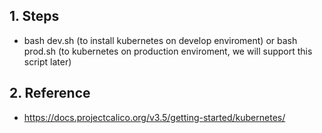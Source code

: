 
## 1. Steps

-  bash dev.sh (to install kubernetes on develop enviroment) or bash prod.sh (to kubernetes on production enviroment, we will support this script later)

## 2. Reference
- https://docs.projectcalico.org/v3.5/getting-started/kubernetes/
